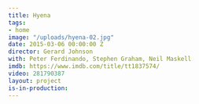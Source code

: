 ```yaml
---
title: Hyena
tags:
- home
image: "/uploads/hyena-02.jpg"
date: 2015-03-06 00:00:00 Z
director: Gerard Johnson
with: Peter Ferdinando, Stephen Graham, Neil Maskell 
imdb: https://www.imdb.com/title/tt1837574/
video: 281790387
layout: project
is-in-production: 
---
```


